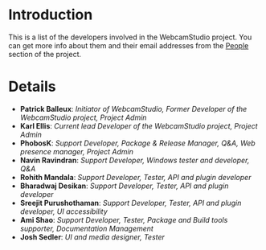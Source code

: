 # Introduction #

This is a list of the developers involved in the WebcamStudio project.
You can get more info about them and their email addresses from the [People](https://code.google.com/p/webcamstudio/people/list) section of the project.


# Details #

  * **Patrick Balleux**: _Initiator of WebcamStudio, Former Developer of the WebcamStudio project, Project Admin_
  * **Karl Ellis**: _Current lead Developer of the WebcamStudio project, Project Admin_
  * **PhobosK**: _Support Developer, Package & Release Manager, Q&A, Web presence manager, Project Admin_
  * **Navin Ravindran**: _Support Developer, Windows tester and developer, Q&A_
  * **Rohith Mandala**: _Support Developer, Tester, API and plugin developer_
  * **Bharadwaj Desikan**: _Support Developer, Tester, API and plugin developer_
  * **Sreejit Purushothaman**: _Support Developer, Tester, API and plugin developer, UI accessibility_
  * **Ami Shao**: _Support Developer, Tester, Package and Build tools supporter, Documentation Management_
  * **Josh Sedler**: _UI and media designer, Tester_